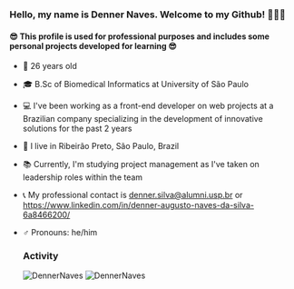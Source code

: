 ### Hello, my name is Denner Naves. Welcome to my Github! 🙋🏻‍♂️


  #### 😎 This profile is used for professional purposes and includes some personal projects developed for learning 😎
  - 🎂 26 years old
  - 🎓 B.Sc of Biomedical Informatics at University of São Paulo
  - 💻 I've been working as a front-end developer on web projects at a Brazilian company specializing in the development of innovative solutions for the past 2 years
  - 📌 I live in Ribeirão Preto, São Paulo, Brazil
  - 📚 Currently, I'm studying project management as I've taken on leadership roles within the team
  - 📞 My professional contact is denner.silva@alumni.usp.br or https://www.linkedin.com/in/denner-augusto-naves-da-silva-6a8466200/
  - ♂️ Pronouns: he/him

    ### Activity
    <tr>
		  <td colspan="4">
        <img src="https://github-readme-activity-graph.vercel.app/graph?username=DennerNaves&bg_color=2e3440&hide_border=true&point=false&line=88c0d0&radius=8&area=true&area_color=88c0d0&title_color=ffffff&color=fff" alt="DennerNaves" />
		  </td>
    </tr>

    <tr>
		<td colspan="4" rowspan="2"><img src="https://github-readme-stats-denner-naves-projects.vercel.app/api/top-langs?username=DennerNaves&show_icons=true&locale=en&layout=compact&theme=nord&hide_border=true" alt="DennerNaves" />
		</td>
	</tr>


